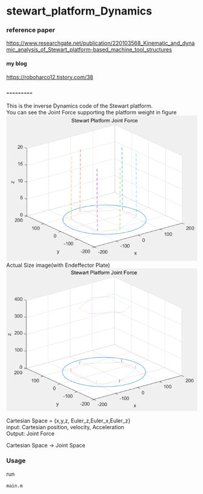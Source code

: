 ﻿# stewart_platform_Dynamics

### reference paper
https://www.researchgate.net/publication/220103568_Kinematic_and_dynamic_analysis_of_Stewart_platform-based_machine_tool_structures

#### my blog
https://roboharco12.tistory.com/38


### --------- 
This is the inverse Dynamics code of the Stewart platform.   
You can see the Joint Force supporting the platform weight in figure    
![Picture1](img/examp1.png)   
Actual Size image(with Endeffector Plate)   
![Picture2](img/examp2.png)



Cartesian Space = {x,y,z, Euler_z,Euler_x,Euler_z}   
input: Cartesian position, velocity, Acceleration   
Output: Joint Force   
   
Cartesian Space -> Joint Space    




### Usage
run 
```bash
main.m
```

